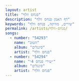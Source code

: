 ```yaml
---
layout: artist
title: "פנחס וולף"
description: "דף האמן פנחס וולף"
keywords: "שירים, מוזיקה, פנחס וולף"
permalink: /artists/פנחס-וולף/
songs:
  - number: "54293"
    name: "הטוב"
    album: "סינגלים"
    artist: "פנחס וולף"
  - number: "54294"
    name: "״שירי פנחס 4״"
    album: "סינגלים"
    artist: "פנחס וולף"
---
```

